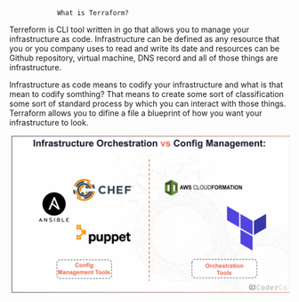                 What is Terraform?

Terreform is CLI tool written in go that allows you to manage your infrastructure as code.
Infrastructure can be defined as any resource that you or you company uses to read and write its date and resources can be Github repository, virtual machine, DNS record and all of those things are infrastructure.

Infrastructure as code means to codify your infrastructure and what is that mean to codify somthing? 
That means to create some sort of classification some sort of standard process by which you can interact with those things.
Terraform allows you to difine a file a blueprint of how you want your infrastructure to look.


![iamge alt](https://github.com/hashim1sharif/DevOps-Journey/blob/88e257d9a3a9f84906303913bd6cdbb3a34a9f97/Screenshot%202025-10-17%20152858.png)
